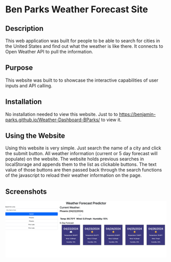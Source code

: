 # Ben Parks Weather Forecast Site

## Description
This web application was built for people to be able to search for cities in the United States and find out what the weather is like there. It connects to Open Weather API to pull the information. 

## Purpose
This website was built to to showcase the interactive capabilities of user inputs and API calling. 

## Installation
No installation needed to view this website. Just to to https://benjamin-parks.github.io/Weather-Dashboard-BParks/ to view it. 

## Using the Website
Using this website is very simple. Just search the name of a city and click the submit button. All weather information (current or 5 day forecast will populate) on the website. The website holds previous searches in localStorage and appends them to the list as clickable buttons. The text value of those buttons are then passed back through the search functions of the javascript to reload their weather information on the page. 

## Screenshots

![Screenshot of a search](./assets/images/image.png)